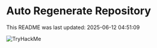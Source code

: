 # Auto Regenerate Repository

This README was last updated: 2025-06-12 04:51:09

 ![TryHackMe](https://tryhackme.com/badge/533634)
